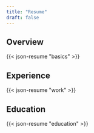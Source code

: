 ```yaml
---
title: "Resume"
draft: false 
---
```


## Overview

{{< json-resume "basics" >}}

## Experience

{{< json-resume "work" >}}

## Education

{{< json-resume "education" >}}

